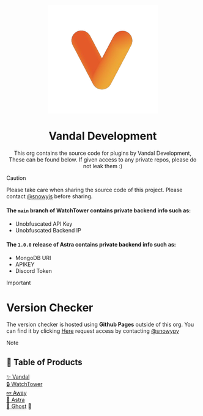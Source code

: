 <div align="center">
  
![Vandal](snowy-vandal-nobackground.png) 

<h1>Vandal Development</h1>  

This org contains the source code for plugins by Vandal Development, These can be found below. If given access to any private repos, please do not leak them :)  
</div>

> [!CAUTION]
> Please take care when sharing the source code of this project. Please contact [@snowyjs](https://snowyjs.lol) before sharing.
> 
> #### The `main` branch of WatchTower contains private backend info such as:  
> - Unobfuscated API Key
> - Unobfuscated Backend IP
> #### The `1.0.0` release of Astra contains private backend info such as:
> - MongoDB URI
> - APIKEY
> - Discord Token  

> [!IMPORTANT]
> # Version Checker
> The version checker is hosted using **Github Pages** outside of this org. You can find it by clicking [Here](https://github.com/snowypy/vandal-version) request access by contacting [@snowypy](https://github.com/snowypy)

> [!NOTE]
> ## 📜 Table of Products
> 
> [✨ Vandal](https://github.com/EpicDevelopment/Vandal)  
> [🔒 WatchTower](https://github.com/EpicDevelopment/WatchTower)  
> [💤 Away](https://github.com/EpicDevelopment/Away)  
> [🌠 Astra](https://github.com/EpicDevelopment/Astra)  
> [👻 Ghost](https://github.com/EpicDevelopment/Ghost) **🚧**
